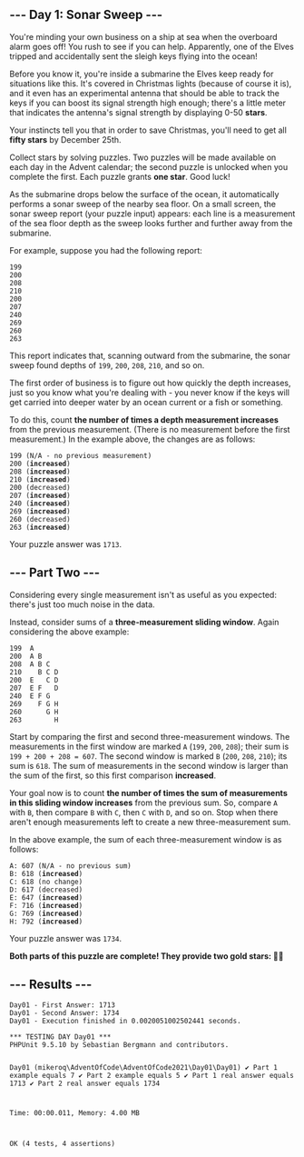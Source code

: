 <article class="day-desc"><h2>--- Day 1: Sonar Sweep ---</h2><p>You're minding your own business on a ship at sea when the overboard alarm goes off! You rush to see if you can help. Apparently, one of the Elves tripped and accidentally sent the sleigh keys flying into the ocean!</p>
<p>Before you know it, you're inside a submarine the Elves keep ready for situations like this. It's covered in Christmas lights (because of course it is), and it even has an experimental antenna that should be able to track the keys if you can boost its signal strength high enough; there's a little meter that indicates the antenna's signal strength by displaying 0-50 <b class="star">stars</b>.</p>
<p>Your instincts tell you that in order to save Christmas, you'll need to get all <b class="star">fifty stars</b> by December 25th.</p>
<p>Collect stars by solving puzzles.  Two puzzles will be made available on each day in the Advent calendar; the second puzzle is unlocked when you complete the first.  Each puzzle grants <b class="star">one star</b>. Good luck!</p>
<p>As the submarine drops below the surface of the ocean, it automatically performs a sonar sweep of the nearby sea floor. On a small screen, the sonar sweep report (your puzzle input) appears: each line is a measurement of the sea floor depth as the sweep looks further and further away from the submarine.</p>
<p>For example, suppose you had the following report:</p>
<pre><code>199
200
208
210
200
207
240
269
260
263
</code></pre>
<p>This report indicates that, scanning outward from the submarine, the sonar sweep found depths of <code>199</code>, <code>200</code>, <code>208</code>, <code>210</code>, and so on.</p>
<p>The first order of business is to figure out how quickly the depth increases, just so you know what you're dealing with - you never know if the keys will get <span title="Does this premise seem fishy to you?">carried into deeper water</span> by an ocean current or a fish or something.</p>
<p>To do this, count <b>the number of times a depth measurement increases</b> from the previous measurement. (There is no measurement before the first measurement.) In the example above, the changes are as follows:</p>
<pre><code>199 (N/A - no previous measurement)
200 (<b>increased</b>)
208 (<b>increased</b>)
210 (<b>increased</b>)
200 (decreased)
207 (<b>increased</b>)
240 (<b>increased</b>)
269 (<b>increased</b>)
260 (decreased)
263 (<b>increased</b>)
</code></pre>


</article>
<p>Your puzzle answer was <code>1713</code>.</p><article class="day-desc"><h2 id="part2">--- Part Two ---</h2><p>Considering every single measurement isn't as useful as you expected: there's just too much noise in the data.</p>
<p>Instead, consider sums of a <b>three-measurement sliding window</b>.  Again considering the above example:</p>
<pre><code>199  A      
200  A B    
208  A B C  
210    B C D
200  E   C D
207  E F   D
240  E F G  
269    F G H
260      G H
263        H
</code></pre>
<p>Start by comparing the first and second three-measurement windows. The measurements in the first window are marked <code>A</code> (<code>199</code>, <code>200</code>, <code>208</code>); their sum is <code>199 + 200 + 208 = 607</code>. The second window is marked <code>B</code> (<code>200</code>, <code>208</code>, <code>210</code>); its sum is <code>618</code>. The sum of measurements in the second window is larger than the sum of the first, so this first comparison <b>increased</b>.</p>
<p>Your goal now is to count <b>the number of times the sum of measurements in this sliding window increases</b> from the previous sum. So, compare <code>A</code> with <code>B</code>, then compare <code>B</code> with <code>C</code>, then <code>C</code> with <code>D</code>, and so on. Stop when there aren't enough measurements left to create a new three-measurement sum.</p>
<p>In the above example, the sum of each three-measurement window is as follows:</p>
<pre><code>A: 607 (N/A - no previous sum)
B: 618 (<b>increased</b>)
C: 618 (no change)
D: 617 (decreased)
E: 647 (<b>increased</b>)
F: 716 (<b>increased</b>)
G: 769 (<b>increased</b>)
H: 792 (<b>increased</b>)
</code></pre>


</article>
<p>Your puzzle answer was <code>1734</code>.</p><p class="day-success"><b>Both parts of this puzzle are complete! They provide two gold stars: 🌟🌟</b></p>
<h2>--- Results ---</h2>
<pre><code>Day01 - First Answer: 1713
Day01 - Second Answer: 1734
Day01 - Execution finished in 0.0020051002502441 seconds.
</code></pre>
<pre><code>*** TESTING DAY Day01 ***
PHPUnit 9.5.10 by Sebastian Bergmann and contributors.

Day01 (mikeroq\AdventOfCode\AdventOfCode2021\Day01\Day01)
 ✔ Part 1 example equals 7
 ✔ Part 2 example equals 5
 ✔ Part 1 real answer equals 1713
 ✔ Part 2 real answer equals 1734

Time: 00:00.011, Memory: 4.00 MB

OK (4 tests, 4 assertions)
</code></pre>